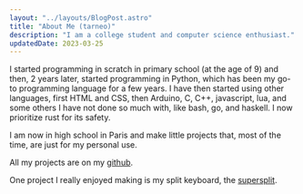 ```yaml
---
layout: "../layouts/BlogPost.astro"
title: "About Me (tarneo)"
description: "I am a college student and computer science enthusiast."
updatedDate: 2023-03-25
---
```


I started programming in scratch in primary school (at the age of 9) and then, 2 years later, started programming in Python, which has been my go-to programming language for a few years. I have then started using other languages, first HTML and CSS, then Arduino, C, C++, javascript, lua, and some others I have not done so much with, like bash, go, and haskell. I now prioritize rust for its safety.

I am now in high school in Paris and make little projects that, most of the time, are just for my personal use.

All my projects are on my <a href="https://github.com/tarneaux" target="_blank">github</a>.

One project I really enjoyed making is my split keyboard, the <a href="https://github.com/tarneaux/supersplit" target="_blank">supersplit<a>.
